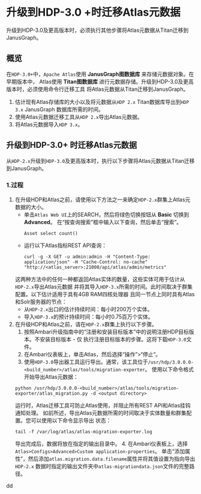升级到HDP-3.0 +时迁移Atlas元数据
================================================================================
升级到HDP-3.0及更高版本时，必须执行其他步骤将Atlas元数据从Titan迁移到JanusGraph。

## 概览
在`HDP-3.0+`中，`Apache Atlas`使用 **JanusGraph图数据库** 来存储元数据对象。在早期版本中，
Atlas使用 **Titan图数据库** 进行元数据存储。升级到HDP-3.0及更高版本时，必须使用命令行迁移工具
将Atlas元数据从Titan迁移到JanusGraph。
1. 估计现有Atlas存储库的大小以及将元数据从`HDP 2.x` Titan数据库导出到`HDP 3.x` JanusGraph
数据库所需的时间。
2. 使用Atlas元数据迁移工具从`HDP 2.x`导出Atlas元数据。
3. 将Atlas元数据导入`HDP 3.x`。

## 升级到HDP-3.0+ 时迁移Atlas元数据
从`HDP-2.x`升级到`HDP-3.0`及更高版本时，执行以下步骤将Atlas元数据从Titan迁移到JanusGraph。

### 1.过程
1. 在升级HDP和Atlas之前，请使用以下方法之一来确定`HDP-2.x`群集上Atlas元数据的大小。
    + 单击`Atlas Web UI`上的SEARCH，然后将绿色切换按钮从 **Basic** 切换到 **Advanced**。
    在“按查询搜索”框中输入以下查询，然后单击“搜索”。
      ```
      Asset select count()
      ```
    + 运行以下Atlas指标REST API查询：
      ```
      curl -g -X GET -u admin:admin -H "Content-Type: application/json" -H "Cache-Control: no-cache" "http://<atlas_server>:21000/api/atlas/admin/metrics"
      ```
    这两种方法中的任何一种都返回Atlas实体的数量，这些实体可用于估计从`HDP-2.x`导出Atlas元数据
    并将其导入`HDP-3.x`所需的时间。此时间取决于群集配置。以下估计适用于具有4GB RAM四核处理器
    且同一节点上同时具有Atlas和Solr服务器的节点：
    + 从`HDP-2.x`出口的估计持续时间：每小时200万个实体。
    + 导入`HDP-3.x`的预计持续时间：每小时0.75百万个实体。
2. 在升级HDP和Atlas之前，请在`HDP-2.x`群集上执行以下步骤。
    1. 按照Ambari升级指南中的“注册和安装目标版本”中的说明注册HDP目标版本。不安装目标版本 - 仅
    执行注册目标版本的步骤。这将下载`HDP-3.0`文件。
    2. 在Ambari仪表板上，单击Atlas，然后选择“操作”>“停止”。
    3. 使用`HDP-3.0`导出器工具运行导出。通常，该工具位于`/usr/hdp/3.0.0.0-<build_number>/atlas/tools/migration-exporter`。
    使用以下命令格式开始导出Atlas元数据：
      ```shell
      python /usr/hdp/3.0.0.0-<build_number>/atlas/tools/migration-exporter/atlas_migration.py -d <output directory>
      ```
      运行时，Atlas迁移工具可防止Atlas使用，并阻止所有REST API和Atlas挂钩通知处理。
      如前所述，导出Atlas元数据所需的时间取决于实体数量和群集配置。您可以使用以下命令显示导出
      状态：
      ```shell
      tail -f /var/log/atlas/atlas-migration-exporter.log
      ```
      导出完成后，数据将放在指定的输出目录中。
    4. 在Ambari仪表板上，选择`Atlas>Configs>Advanced>Custom application-properties`。
    单击“添加属性”，然后添加`atlas.migration.data.filename`属性并将其值设置为指向导出`HDP-2.x`
    数据时指定的输出文件夹中`atlas-migrationdata.json`文件的完整路径。































dd
